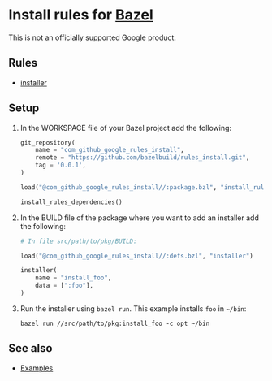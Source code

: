 # Install rules for [Bazel](https://bazel.build)

This is not an officially supported Google product.

## Rules

* [installer](docs/external/com_github_google_rules_install/src/installer.md#installer)

## Setup

1.  In the WORKSPACE file of your Bazel project add the following:

    ```python
    git_repository(
        name = "com_github_google_rules_install",
        remote = "https://github.com/bazelbuild/rules_install.git",
        tag = '0.0.1',
    )

    load("@com_github_google_rules_install//:package.bzl", "install_rules_dependencies")

    install_rules_dependencies()
    ```

1.  In the BUILD file of the package where you want to add an installer add the following:

    ````python
    # In file src/path/to/pkg/BUILD:

    load("@com_github_google_rules_install//:defs.bzl", "installer")

    installer(
        name = "install_foo",
        data = [":foo"],
    )
    ````

1.  Run the installer using `bazel run`. This example installs `foo` in `~/bin`:

    ```shell
    bazel run //src/path/to/pkg:install_foo -c opt ~/bin
    ```

## See also

* [Examples](examples/README.md)
